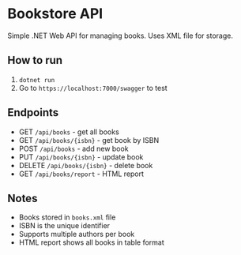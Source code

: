 # Bookstore API

Simple .NET Web API for managing books. Uses XML file for storage.

## How to run

1. `dotnet run`
2. Go to `https://localhost:7000/swagger` to test

## Endpoints

- GET `/api/books` - get all books
- GET `/api/books/{isbn}` - get book by ISBN  
- POST `/api/books` - add new book
- PUT `/api/books/{isbn}` - update book
- DELETE `/api/books/{isbn}` - delete book
- GET `/api/books/report` - HTML report

## Notes

- Books stored in `books.xml` file
- ISBN is the unique identifier
- Supports multiple authors per book
- HTML report shows all books in table format
